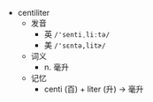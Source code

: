 - centiliter
  - 发音
    - 英 `/'sentiˌliːtə/`
    - 美 `/'sɛntə,litɚ/`
  - 词义
    - n. 毫升
  - 记忆
    - centi (百) + liter (升) → 毫升

